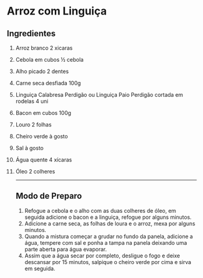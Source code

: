 # Arroz com Linguiça

## 	Ingredientes

1. Arroz branco 2 xicaras

2. Cebola em cubos ½ cebola

3. Alho picado 2 dentes

4. Carne seca desfiada 100g

5. Linguiça Calabresa Perdigão ou Linguiça Paio Perdigão cortada em rodelas 4 uni

6. Bacon em cubos 100g

7. Louro 2 folhas

8. Cheiro verde à gosto

9. Sal à gosto

10. Água quente 4 xícaras

11. Óleo 2 colheres

    ___

    ##	Modo de Preparo

    1. Refogue a cebola e o alho com as duas colheres de óleo, em seguida adicione o bacon e a linguiça, refogue por alguns minutos.
    2. Adicione a carne seca, as folhas de loura e o arroz, mexa por alguns minutos.
    3. Quando a mistura começar a grudar no fundo da panela, adicione a água, tempere com sal e ponha a tampa na panela deixando uma parte aberta para água evaporar.
    4. Assim que a água secar por completo, desligue o fogo e deixe descansar por 15 minutos, salpique o cheiro verde por cima e sirva em seguida.



